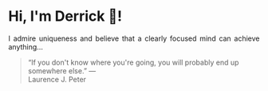 # Hi, I'm Derrick 👋!
<p align="justify">I admire uniqueness and believe that a clearly focused mind can achieve anything...</p> 
<!-- #quote-start -->
<blockquote>&ldquo;If you don't know where you're going, you will probably end up somewhere else.&rdquo; &mdash; <footer>Laurence J. Peter</footer></blockquote>
<!-- #quote-end -->
